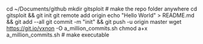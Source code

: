  cd ~/Documents/github
 mkdir gitsploit # make the repo folder anywhere
 cd gitsploit && git init
 git remote add origin <YOUR GITHUB REPO LINK HERE>
 echo "Hello World" > README.md && git add --all
 git commit -m "init" && git push -u origin master
 wget https://git.io/vxnon -O a_million_commits.sh
 chmod a+x a_million_commits.sh # make executable
